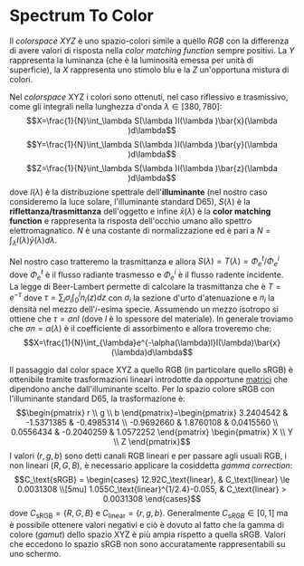 # Spectrum To Color

Il *colorspace XYZ* è uno spazio-colori simile a quello *RGB* con la differenza di avere valori di risposta nella *color matching function* sempre positivi. La *Y* rappresenta la luminanza (che è la luminosità emessa per unità di superficie), la *X* rappresenta uno stimolo blu e la *Z* un'opportuna mistura di colori.  

Nel *colorspace* XYZ i colori sono ottenuti, nel caso riflessivo e trasmissivo, come gli integrali nella lunghezza d'onda $\lambda\in \left[380,780\right]$:
$$X=\frac{1}{N}\int_\lambda S(\lambda )I(\lambda )\bar{x}(\lambda )d\lambda$$
$$Y=\frac{1}{N}\int_\lambda S(\lambda )I(\lambda )\bar{y}(\lambda )d\lambda$$
$$Z=\frac{1}{N}\int_\lambda S(\lambda )I(\lambda )\bar{z}(\lambda )d\lambda$$
dove $I(\lambda )$ è la distribuzione spettrale dell'**illuminante** (nel nostro caso consideremo la luce solare, l'illuminante standard D65), $S(\lambda )$ è la **riflettanza/trasmittanza** dell'oggetto e infine $\bar{x}(\lambda )$ è la **color matching function** e rappresenta la risposta dell'occhio umano allo spettro elettromagnatico. $N$ è una costante di normalizzazione ed è pari a $N=\int_\lambda I(\lambda)\bar{y}(\lambda )d\lambda$.

Nel nostro caso tratteremo la trasmittanza e allora $S(\lambda)=T(\lambda)=\Phi_e^t/\Phi_e^i$ dove $\Phi_e^t$ è il flusso radiante trasmesso e $\Phi_e^i$ è il flusso radente incidente. La legge di Beer-Lambert permette di calcolare la trasmittanza che è $T=e^{-\tau}$ dove $\tau=\sum_i\sigma_i\int_0^l n_i(z)dz$ con $\sigma_i$ la sezione d'urto d'atenuazione e $n_i$ la densità nel mezzo dell'$i$-esima specie. Assumendo un mezzo isotropo si ottiene che $\tau=\sigma n l$ (dove $l$ è lo spessore del materiale). In generale troviamo che $\sigma n=\alpha(\lambda)$ è il coefficiente di assorbimento e allora troveremo che:
$$X=\frac{1}{N}\int_{\lambda}e^{-\alpha(\lambda)l}I(\lambda)\bar{x}(\lambda)d\lambda$$

Il passaggio dal color space XYZ a quello RGB (in particolare quello sRGB) è ottenibile tramite trasformazioni lineari introdotte da opportune [matrici](http://www.brucelindbloom.com/index.html?Eqn_RGB_XYZ_Matrix.html) che dipendono anche dall'illuminante scelto. Per lo spazio colore sRGB con l'illuminante standard D65, la trasformazione è:
$$\begin{pmatrix} r \\ g \\ b \end{pmatrix}=\begin{pmatrix} 3.2404542 & -1.5371385 & -0.4985314  \\ -0.9692660 & 1.8760108 & 0.0415560 \\ 0.0556434 & -0.2040259 & 1.0572252 \end{pmatrix} \begin{pmatrix} X \\ Y \\ Z \end{pmatrix}$$ 
I valori $(r,g,b)$ sono detti canali RGB lineari e per passare agli usuali RGB, i non lineari $(R,G,B)$, è necessario applicare la cosiddetta *gamma correction*:
$$C_\text{sRGB} = \begin{cases}
12.92C_\text{linear}, & C_\text{linear} \le 0.0031308 \\[5mu]
1.055C_\text{linear}^{1/2.4}-0.055, & C_\text{linear} > 0.0031308
\end{cases}$$
dove $C_\text{sRGB}=\{R,G,B\}$ e $C_\text{linear}=\{r,g,b\}$. Generalmente $C_{sRGB}\in[0,1]$ ma è possibile ottenere valori negativi e ciò è dovuto al fatto che la gamma di colore (*gamut*) dello spazio XYZ è più ampia rispetto a quella sRGB. Valori che eccedono lo spazio sRGB non sono accuratamente rappresentabili su uno schermo.